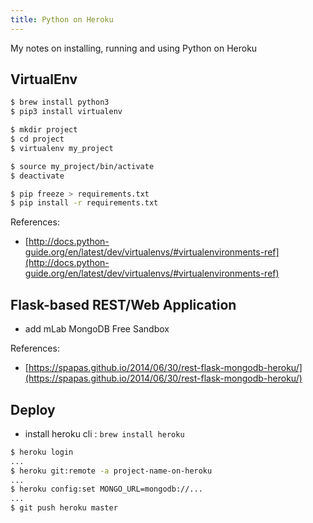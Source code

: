 ```yaml
---
title: Python on Heroku
---
```


My notes on installing, running and using Python on Heroku

## VirtualEnv

```bash
$ brew install python3
$ pip3 install virtualenv

$ mkdir project
$ cd project
$ virtualenv my_project

$ source my_project/bin/activate
$ deactivate

$ pip freeze > requirements.txt
$ pip install -r requirements.txt
```

References:

* [http://docs.python-guide.org/en/latest/dev/virtualenvs/#virtualenvironments-ref](http://docs.python-guide.org/en/latest/dev/virtualenvs/#virtualenvironments-ref)

## Flask-based REST/Web Application

* add mLab MongoDB Free Sandbox

References:

* [https://spapas.github.io/2014/06/30/rest-flask-mongodb-heroku/](https://spapas.github.io/2014/06/30/rest-flask-mongodb-heroku/)

## Deploy

* install heroku cli : `brew install heroku`

```bash
$ heroku login
...
$ heroku git:remote -a project-name-on-heroku
...
$ heroku config:set MONGO_URL=mongodb://...
...
$ git push heroku master
```
